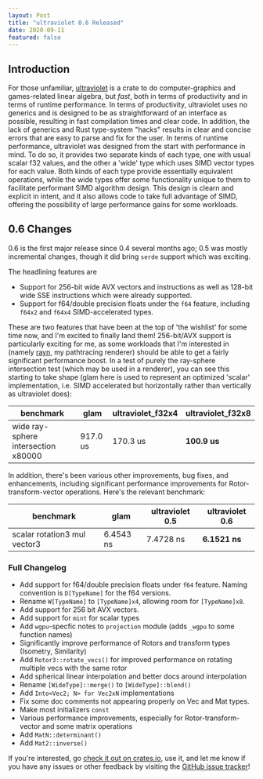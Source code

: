 ```yaml
---
layout: Post
title: "ultraviolet 0.6 Released"
date: 2020-09-11
featured: false
---
```


## Introduction

For those unfamiliar, [ultraviolet](https://github.com/termhn/ultraviolet) is a crate to do computer-graphics and games-related linear algebra, but *fast*,
both in terms of productivity and in terms of runtime performance. In terms of productivity, ultraviolet uses
no generics and is designed to be as straightforward of an interface as possible, resulting in fast compilation
times and clear code. In addition, the lack of generics and Rust type-system "hacks" results in clear and concise
errors that are easy to parse and fix for the user. In terms of runtime performance, ultraviolet was designed from
the start with performance in mind. To do so, it provides two separate kinds of each type, one with usual scalar f32 values,
and the other a 'wide' type which uses SIMD vector types for each value. Both kinds of each type provide essentially
equivalent operations, while the wide types offer some functionality unique to them to facilitate performant SIMD algorithm design.
This design is clearn and explicit in intent, and it also allows code to take full advantage of SIMD, offering the
possibility of large performance gains for some workloads.

## 0.6 Changes

0.6 is the first major release since 0.4 several months ago; 0.5 was mostly incremental changes, though it did bring `serde` support which was exciting.

The headlining features are

* Support for 256-bit wide AVX vectors and instructions as well as 128-bit wide SSE instructions which were already supported.
* Support for f64/double precision floats under the `f64` feature, including `f64x2` and `f64x4` SIMD-accelerated types.

These are two features that have been at the top of 'the wishlist' for some time now, and I'm excited to finally land them! 256-bit/AVX support is particularly exciting for me, as some workloads that I'm interested in (namely [rayn](https://github.com/termhn/rayn), my pathtracing renderer) should be able to get a fairly significant performance boost. In a test of purely the ray-sphere intersection test (which may be used in a renderer), you can see this starting to take shape (glam here is used to represent an optimized 'scalar' implementation, i.e. SIMD accelerated but horizontally rather than vertically as ultraviolet does):

| benchmark                           |          glam   |   ultraviolet_f32x4   |   ultraviolet_f32x8   |
|-------------------------------------|-----------------|-----------------------|-----------------------|
| wide ray-sphere intersection x80000 |      917.0 us   |            170.3 us   |          __100.9 us__ |

In addition, there's been various other improvements, bug fixes, and enhancements, including significant performance improvements for Rotor-transform-vector operations. Here's the relevant benchmark:

| benchmark                             |        glam   | ultraviolet 0.5 |__ultraviolet 0.6__|
|---------------------------------------|---------------|-----------------|-------------------|
| scalar rotation3 mul vector3          |   6.4543 ns   |     7.4728 ns   |   __6.1521 ns__   |

### Full Changelog

- Add support for f64/double precision floats under `f64` feature. Naming convention is `D[TypeName]` for the f64 versions.
- Rename `W[TypeName]` to `[TypeName]x4`, allowing room for `[TypeName]x8`.
- Add support for 256 bit AVX vectors.
- Add support for `mint` for scalar types
- Add `wgpu`-specfic notes to `projection` module (adds `_wgpu` to some function names)
- Significantly improve performance of Rotors and transform types (Isometry, Similarity)
- Add `Rotor3::rotate_vecs()` for improved performance on rotating multiple vecs with the same rotor
- Add spherical linear interpolation and better docs around interpolation
- Rename `[WideType]::merge()` to `[WideType]::blend()`
- Add `Into<Vec2; N> for Vec2xN` implementations
- Fix some doc comments not appearing properly on Vec and Mat types.
- Make most initializers `const`
- Various performance improvements, especially for Rotor-transform-vector and some matrix operations
- Add `MatN::determinant()`
- Add `Mat2::inverse()`

If you're interested, go [check it out on crates.io](https://crates.io/crates/ultraviolet), use it, and let me know if you have
any issues or other feedback by visiting the [GitHub issue tracker](https://github.com/termhn/ultraviolet/)!